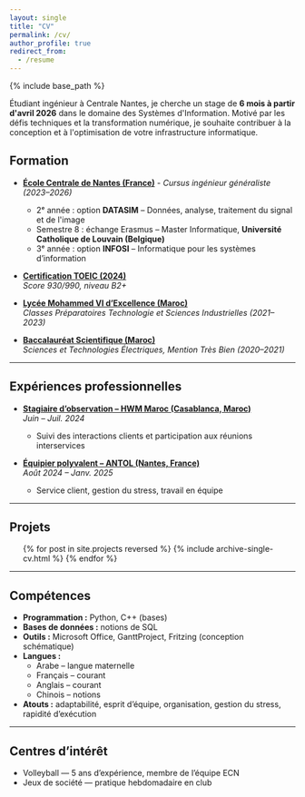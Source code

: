 ```yaml
---
layout: single
title: "CV"
permalink: /cv/
author_profile: true
redirect_from:
  - /resume
---
```


{% include base_path %}

Étudiant ingénieur à Centrale Nantes, je cherche un stage de **6 mois à partir d'avril 2026** dans le domaine des Systèmes d'Information. Motivé par les défis techniques et la transformation numérique, je souhaite contribuer à la conception et à l'optimisation de votre infrastructure informatique.

## Formation

- [**École Centrale de Nantes (France)**](/parcour/2023-ECN) - *Cursus ingénieur généraliste (2023–2026)*
  - 2ᵉ année : option **DATASIM** – Données, analyse, traitement du signal et de l'image  
  - Semestre 8 : échange Erasmus – Master Informatique, **Université Catholique de Louvain (Belgique)**  
  - 3ᵉ année : option **INFOSI** – Informatique pour les systèmes d’information  

- [**Certification TOEIC (2024)**](/parcour/2024-TOEIC)  
  *Score 930/990, niveau B2+*

- [**Lycée Mohammed VI d’Excellence (Maroc)**](/parcour/2021-CPGE)  
  *Classes Préparatoires Technologie et Sciences Industrielles (2021–2023)*

- [**Baccalauréat Scientifique (Maroc)**](/parcour/2021-BAC)  
  *Sciences et Technologies Électriques, Mention Très Bien (2020–2021)*

---

## Expériences professionnelles


- [**Stagiaire d’observation – HWM Maroc (Casablanca, Maroc)**](/stage/2024-HWM)  
  *Juin – Juil. 2024*  
  - Suivi des interactions clients et participation aux réunions interservices  

- [**Équipier polyvalent – ANTOL (Nantes, France)**](/poste/ANTOL)  
  *Août 2024 – Janv. 2025*  
  - Service client, gestion du stress, travail en équipe  
---

## Projets

<ul>
  {% for post in site.projects reversed %}
    {% include archive-single-cv.html %}
  {% endfor %}
</ul>

---

## Compétences

- **Programmation :** Python, C++ (bases)  
- **Bases de données :** notions de SQL  
- **Outils :** Microsoft Office, GanttProject, Fritzing (conception schématique)  
- **Langues :**  
  - Arabe – langue maternelle  
  - Français – courant  
  - Anglais – courant  
  - Chinois – notions  
- **Atouts :** adaptabilité, esprit d’équipe, organisation, gestion du stress, rapidité d’exécution  

---

## Centres d’intérêt

- Volleyball — 5 ans d’expérience, membre de l’équipe ECN  
- Jeux de société — pratique hebdomadaire en club  

